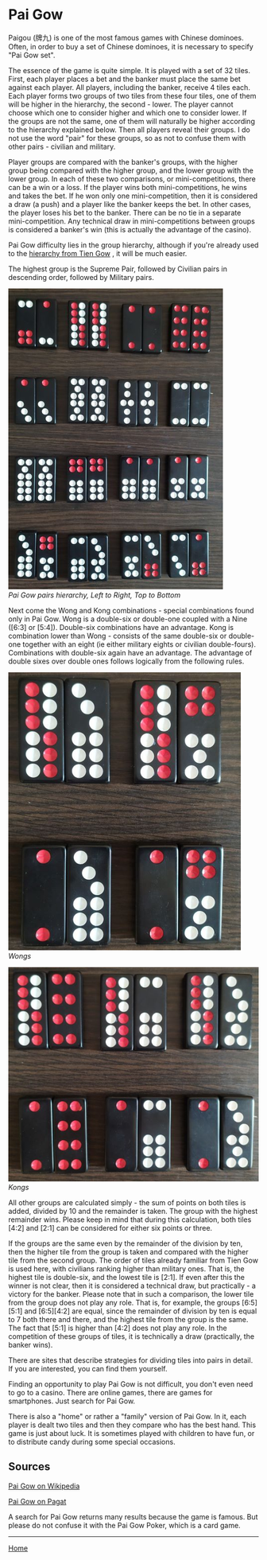 # Pai Gow

Paigou (牌九) is one of the most famous games with Chinese dominoes. Often, in order to buy a set of Chinese dominoes, it is necessary to specify "Pai Gow set". 

The essence of the game is quite simple. It is played with a set of 32 tiles. First, each player places a bet and the banker must place the same bet against each player. All players, including the banker, receive 4 tiles each. Each player forms two groups of two tiles from these four tiles, one of them will be higher in the hierarchy, the second - lower. The player cannot choose which one to consider higher and which one to consider lower. If the groups are not the same, one of them will naturally be higher according to the hierarchy explained below. Then all players reveal their groups. I do not use the word "pair" for these groups, so as not to confuse them with other pairs - civilian and military. 

Player groups are compared with the banker's groups, with the higher group being compared with the higher group, and the lower group with the lower group. In each of these two comparisons, or mini-competitions, there can be a win or a loss. If the player wins both mini-competitions, he wins and takes the bet. If he won only one mini-competition, then it is considered a draw (a push) and a player like the banker keeps the bet. In other cases, the player loses his bet to the banker. There can be no tie in a separate mini-competition. Any technical draw in mini-competitions between groups is considered a banker's win (this is actually the advantage of the casino). 

Pai Gow difficulty lies in the group hierarchy, although if you're already used to the [hierarchy from Tien Gow](/gupai/tiles-and-pairs-hierarchy.html) , it will be much easier. 

The highest group is the Supreme Pair, followed by Civilian pairs in descending order, followed by Military pairs. 

![](/docs/assets/images/gupai/paigow-pairs.jpg)  
_Pai Gow pairs hierarchy, Left to Right, Top to Bottom_

Next come the Wong and Kong combinations - special combinations found only in Pai Gow. Wong is a double-six or double-one coupled with a Nine ([6:3] or [5:4]). Double-six combinations have an advantage. Kong is combination lower than Wong - consists of the same double-six or double-one together with an eight (ie either military eights or civilian double-fours). Combinations with double-six again have an advantage. The advantage of double sixes over double ones follows logically from the following rules. 

![](/docs/assets/images/gupai/paigow-wongs.jpg)  
_Wongs_

![](/docs/assets/images/gupai/paigow-kongs.jpg)  
_Kongs_

All other groups are calculated simply - the sum of points on both tiles is added, divided by 10 and the remainder is taken. The group with the highest remainder wins. Please keep in mind that during this calculation, both tiles [4:2] and [2:1] can be considered for either six points or three. 

If the groups are the same even by the remainder of the division by ten, then the higher tile from the group is taken and compared with the higher tile from the second group. The order of tiles already familiar from Tien Gow is used here, with civilians ranking higher than military ones. That is, the highest tile is double-six, and the lowest tile is [2:1]. If even after this the winner is not clear, then it is considered a technical draw, but practically - a victory for the banker. Please note that in such a comparison, the lower tile from the group does not play any role. That is, for example, the groups [6:5][5:1] and [6:5][4:2] are equal, since the remainder of division by ten is equal to 7 both there and there, and the highest tile from the group is the same. The fact that [5:1] is higher than [4:2] does not play any role. In the competition of these groups of tiles, it is technically a draw (practically, the banker wins). 

There are sites that describe strategies for dividing tiles into pairs in detail. If you are interested, you can find them yourself. 

Finding an opportunity to play Pai Gow is not difficult, you don't even need to go to a casino. There are online games, there are games for smartphones. Just search for Pai Gow. 

There is also a "home" or rather a "family" version of Pai Gow. In it, each player is dealt two tiles and then they compare who has the best hand. This game is just about luck. It is sometimes played with children to have fun, or to distribute candy during some special occasions. 

## Sources 

[Pai Gow on Wikipedia](https://en.wikipedia.org/wiki/Pai_gow) 

[Pai Gow on Pagat](https://www.pagat.com/domino/partition/paigow.html) 

A search for Pai Gow returns many results because the game is famous. But please do not confuse it with the Pai Gow Poker, which is a card game. 

---  

[Home](/gupai/index.html)

